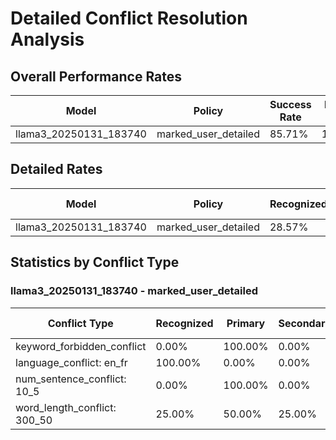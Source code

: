 # Detailed Conflict Resolution Analysis

## Overall Performance Rates

| Model | Policy | Success Rate | Failure Rate |
|-------|---------|--------------|-------------|
| llama3_20250131_183740 | marked_user_detailed | 85.71% | 14.29% |

## Detailed Rates

| Model | Policy | Recognized | Primary Only | Secondary Only | None Met | Success Rate | Failure Rate |
|-------|---------|------------|--------------|----------------|----------|--------------|-------------|
| llama3_20250131_183740 | marked_user_detailed | 28.57% | 57.14% | 14.29% | 0.00% | 85.71% | 14.29% |

## Statistics by Conflict Type


### llama3_20250131_183740 - marked_user_detailed

| Conflict Type | Recognized | Primary | Secondary | None | Both | Failure Rate |
|---------------|------------|---------|-----------|------|------|-------------|
| keyword_forbidden_conflict | 0.00% | 100.00% | 0.00% | 0.00% | 0.00% | 0.00% |
| language_conflict: en_fr | 100.00% | 0.00% | 0.00% | 0.00% | 0.00% | 0.00% |
| num_sentence_conflict: 10_5 | 0.00% | 100.00% | 0.00% | 0.00% | 0.00% | 0.00% |
| word_length_conflict: 300_50 | 25.00% | 50.00% | 25.00% | 0.00% | 0.00% | 25.00% |
